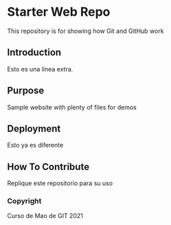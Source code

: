 # Starter Web Repo

This repository is for showing how Git and GitHub work

## Introduction

Esto es una línea extra.

## Purpose

Sample website with plenty of files for demos

## Deployment

Esto ya es diferente

## How To Contribute

Replique este repositorio para su uso

### Copyright

Curso de Mao de GIT 2021